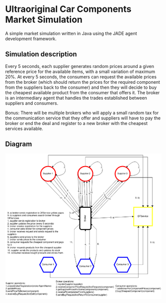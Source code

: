 # Ultraoriginal Car Components Market Simulation
A simple market simulation written in Java using the JADE agent development framework.

## Simulation description

Every 5 seconds, each supplier generates random prices around a given reference price for the available items, with a small variation of maximum 20%. At every 5 seconds, the consumers can request the available prices from the broker (which should return the prices for the required component from the suppliers back to the consumer) and then they will decide to buy the cheapest available product from the consumer that offers it. The broker is an intermediary agent that handles the trades established between suppliers and consumers.

Bonus: There will be multiple brokers who will apply a small random tax for the communication service that they offer and suppliers will have to pay the broker or end the deal and register to a new broker with the cheapest services available.

## Diagram

![System diagram](Diagrams/diagram.png)
